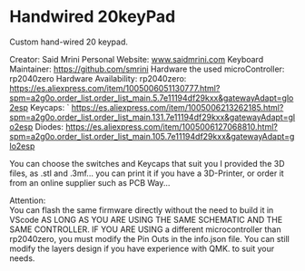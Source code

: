 # Handwired 20keyPad

Custom hand-wired 20 keypad.

Creator: Said Mrini
Personal Website: www.saidmrini.com
Keyboard Maintainer:  https://github.com/smrini
Hardware the used microController: rp2040zero
Hardware Availability: 
rp2040zero:
    https://es.aliexpress.com/item/1005006051130777.html?spm=a2g0o.order_list.order_list_main.5.7e11194df29kxx&gatewayAdapt=glo2esp
Keycaps:
`    https://es.aliexpress.com/item/1005006213262185.html?spm=a2g0o.order_list.order_list_main.131.7e11194df29kxx&gatewayAdapt=glo2esp
Diodes:
    https://es.aliexpress.com/item/1005006127068810.html?spm=a2g0o.order_list.order_list_main.105.7e11194df29kxx&gatewayAdapt=glo2esp

You can choose the switches and Keycaps that suit you
I provided the 3D files, as .stl and .3mf... you can print it if you have a 3D-Printer, or order it from an online supplier such as PCB Way...

Attention:   
    You can flash the same firmware directly without the need to build it in VScode AS LONG AS YOU ARE USING THE SAME SCHEMATIC AND THE SAME CONTROLLER.
    IF YOU ARE USING a different microcontroller than rp2040zero, you must modify the Pin Outs in the info.json file.
    You can still modify the layers design if you have experience with QMK. to suit your needs.
